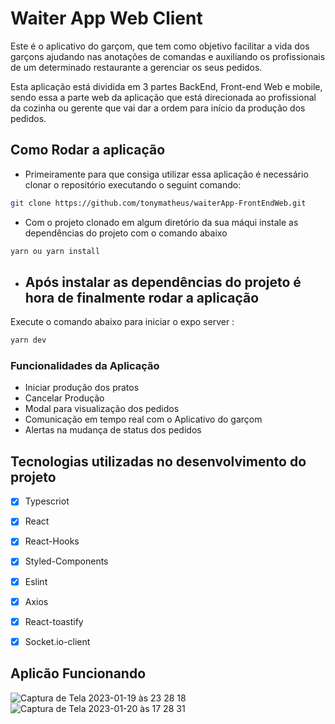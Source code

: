 # Waiter App Web Client

Este é o aplicativo do garçom, que tem como objetivo facilitar a vida dos garçons ajudando nas anotações de comandas e auxiliando os profissionais de um determinado restaurante a gerenciar os seus pedidos.

Esta aplicação está dividida em 3 partes BackEnd, Front-end Web e mobile, sendo essa a parte web da aplicação que está direcionada ao profissional da cozinha ou gerente que vai dar a ordem para início da produção dos pedidos.

## Como Rodar a aplicação

- Primeiramente para que consiga utilizar essa aplicação é necessário clonar o repositório executando o seguint comando:

```bash
git clone https://github.com/tonymatheus/waiterApp-FrontEndWeb.git
```

- Com o projeto clonado em algum diretório da sua máqui instale as dependências do projeto com o comando abaixo

```bash
yarn ou yarn install
```

- ## Após instalar as dependências do projeto é hora de finalmente rodar a aplicação

Execute o comando abaixo para iniciar o expo server :

```bash
yarn dev
```



### Funcionalidades da Aplicação

- Iniciar produção dos pratos
- Cancelar Produção
- Modal para visualização dos pedidos
- Comunicação em tempo real com o Aplicativo do garçom
- Alertas na mudança de status dos pedidos


## Tecnologias utilizadas no desenvolvimento do projeto

- [x] Typescriot
- [x] React
- [x] React-Hooks
- [x] Styled-Components
- [x] Eslint
- [x] Axios
- [x] React-toastify
- [x] Socket.io-client


## Aplicão Funcionando 
![Captura de Tela 2023-01-19 às 23 28 18](https://user-images.githubusercontent.com/43850888/213607046-7b44cd44-cfdc-4576-9991-fc5217927c29.png)
![Captura de Tela 2023-01-20 às 17 28 31](https://user-images.githubusercontent.com/43850888/213799680-4489a30f-7cc3-4efb-8389-2845a63e17ca.png)

